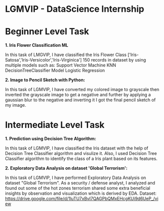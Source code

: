 # LGMVIP - DataScience Internship

# Beginner Level Task

**1. Iris Flower Classification ML**

In this task of LMGVIP, I have classified the Iris Flower Class ['Iris-Satosa','Iris-Versicolor','Iris-Virginica'] 150 records in dataset by using multiple models such as:
Support Vector Machine
KNN
DecisionTreeClassifier Model
Logistic Regression

**2. Image to Pencil Sketch with Python:**

In this task of LGMVIP, I have converted my colored image to grayscale then inverted the grayscale image to get a negative and further by applying a gaussian blur to the negative and inverting it I got the final pencil sketch of my image.

# Intermediate Level Task

**1. Prediction using Decision Tree  Algorithm:**

In this task of LGMVIP, I have classified the Iris dataset with the help of Decision Tree Classifier algorithm and visulize it. Also, I used Decision Tree Classifier algorithm to identify the class of a Iris plant based on its features.

**2. Exploratory Data Analysis on dataset 'Global Terrorism':**

In this task of LGMVIP, I have performed Exploratory Data Analysis on dataset "Global Terrorism". As a security / defense analyst, I analyzed and found out some of the hot zones terrorism shared some extra beneficial insights by observation and visualization which is derived by EDA.
Dataset: https://drive.google.com/file/d/1luTU7xBvI7QAGPbQMxEHcgKUi9d6UeP_/view
